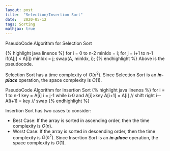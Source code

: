 ```yaml
---
layout: post
title:  "Selection/Insertion Sort"
date:   2020-05-12
tags: Sorting
mathjax: true
---
```


PseudoCode Algorithm for Selection Sort

{% highlight java linenos %}
for i = 0 to n-2
  minIdx = i;
  for j = i+1 to n-1
    if(A[j] < A[i]) minIdx = j;
  swap(A, minIdx, i);
{% endhighlight %}
Above is the pseudocode.

Selection Sort has a time complexity of $O(n^2)$. Since Selection Sort is an ***in-place*** operation, the space complexity is $O(1)$.

PseudoCode Algorithm for Insertion Sort
{% highlight java linenos %}
for i = 1 to n-1
  key = A[i]
  i = j-1
  while i>0 and A[i]>key
    A[i+1] = A[i] // shift right
    i--
  A[i+1] = key    // swap
{% endhighlight %}

Insertion Sort has two cases to consider:
- Best Case: If the array is sorted in ascending order, then the time complexity is $O(n)$.
- Worst Case: If the array is sorted in descending order, then the time complexity is $O(n^2)$.
Since Insertion Sort is an ***in-place*** operation, the space complexity is $O(1)$.